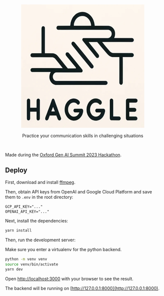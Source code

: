 <p align="center">
  <img alt="Haggle logo" src="public/haggle.png" height="400px" width="400px" />
</p>

<p align="center">Practice your communication skills in challenging situations</p>

<br/>

Made during the [Oxford Gen AI Summit 2023 Hackathon](https://www.oxgensummit.org/).

## Deploy

First, download and install [ffmpeg](https://www.ffmpeg.org/).

Then, obtain API keys from OpenAI and Google Cloud Platform and save them to `.env` in the root directory:

```env
GCP_API_KEY="..."
OPENAI_API_KEY="..."
```

Next, install the dependencies:

```bash
yarn install
```

Then, run the development server:

Make sure you enter a virtualenv for the python backend.

```bash
python -m venv venv
source venv/bin/activate
yarn dev
```

Open [http://localhost:3000](http://localhost:3000) with your browser to see the result.

The backend will be running on [http://127.0.0.1:8000](http://127.0.0.1:8000).
